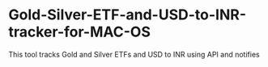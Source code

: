 # Gold-Silver-ETF-and-USD-to-INR-tracker-for-MAC-OS
This tool tracks Gold and Silver ETFs and USD to INR using API and notifies
